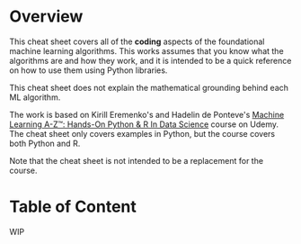 # Overview

This cheat sheet covers all of the __coding__ aspects of the foundational machine learning algorithms. 
This works assumes that you know what the algorithms are and how they work, and it is intended to be a quick
reference on how to use them using Python libraries.

This cheat sheet does not explain the mathematical grounding behind each ML algorithm.

The work is based on Kirill Eremenko's and Hadelin de Ponteve's 
[Machine Learning A-Z™: Hands-On Python & R In Data Science](https://www.udemy.com/share/101Wci/) course
on Udemy. The cheat sheet only covers examples in Python, but the course covers both Python and R.

Note that the cheat sheet is not intended to be a replacement for the course.

# Table of Content

WIP 
